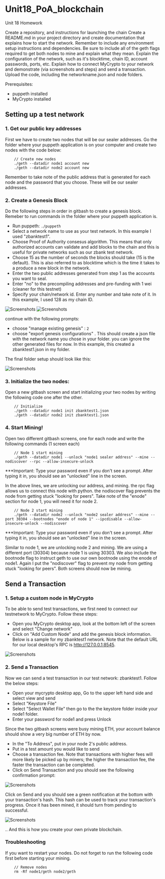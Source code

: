 # Unit18_PoA_blockchain
Unit 18 Homework

Create a repository, and instructions for launching the chain
Create a README.md in your project directory and create documentation that explains how to start the network.
Remember to include any environment setup instructions and dependencies.
Be sure to include all of the geth flags required to get both nodes to mine and explain what they mean.
Explain the configuration of the network, such as it's blocktime, chain ID, account passwords, ports, etc.
Explain how to connect MyCrypto to your network and demonstrate (via screenshots and steps) and send a transaction.
Upload the code, including the networkname.json and node folders.


Prerequisites:
- puppeth installed
- MyCrypto installed


## Setting up a test network

### 1. Get our public key addresses

 First we have to create two nodes that will be our sealer addresses. Go the folder where your puppeth application is on your computer and create two nodes with the code below:

```
    // Create new nodes
    ./geth --datadir node1 account new
    ./geth --datadir node2 account new
```

Remember to take note of the public address that is generated for each node and the password that you choose. These will be our sealer addresses.

### 2. Create a Genesis Block

Do the following steps in order in gitbash to create a genesis block. Remeber to run commands in the folder where your puppeth application is. 

- Run puppeth: `./puppeth`
- Select a network name to use as your test network. In this example I used "zbanktest1".
- Choose Proof of Authority consesus algorithm. This means that only authorized accounts can validate and add blocks to the chain and this is useful for private networks such as our zbank test network.
- Choose 15 as the number of seconds the blocks should take (15 is the default). This is also referred to as blocktime which is the time it takes to a produce a new block in the network.
- Enter the two public addresses generated from step 1 as the accounts you want to seal.
- Enter "no" to the precompiling addresses and pre-funding with 1 wei (cleaner for this testnet)
- Specify your chain/network id. Enter any number and take note of it. In this example, I used 128 as my chain ID.

![Screenshots](Screenshots/gitbash1.png)
![Screenshots](Screenshots/gitbash2.png)

continue with the following prompts:

- choose "manage existing genesis" : `2`
- choose "export genesis configurations" . This should create a json file with the network name you chose in your folder. you can ignore the other generated files for now. In this example, this created a zbanktest1.json in my folder. 

The final folder setup should look like this:

![Screenshots](Screenshots/folder.png)

### 3. Initialize the two nodes:

Open a new gitbash screen and start initializing your two nodes by writing the following code one after the other.

```   
    // Initialize
    ./geth --datadir node1 init zbanktest1.json
    ./geth --datadir node2 init zbanktest1.json
```

### 4. Start Mining! 

Open two different gitbash screens, one for each node and write the following commands (1 screen each)

```
    // Node 1 start mining
    ./geth --datadir node1 --unlock "node1 sealer address" --mine --nodiscover --rpc --allow-insecure-unlock
```
***Important: Type your password even if you don't see a prompt. After typing it in, you should see an "unlocked" line in the screen. 

In the above lines, we are unlocking our address, and mining. the rpc flag allows us to connect this node with python. the nodiscover flag prevents the node from getting stuck "looking for peers". Take note of the "enode" section for node 1, you will need it for node 2. 

```
    // Node 2 start mining
    ./geth --datadir node2 --unlock "node2 sealer address" --mine --port 30304 --bootnodes "enode of node 1" --ipcdisable --allow-insecure-unlock --nodiscover
```
***Important: Type your password even if you don't see a prompt. After typing it in, you should see an "unlocked" line in the screen.

Similar to node 1, we are unlocking node 2 and mining. We are using a different port (30304) because node 1 is using 30303. We also include the bootnode flag to instruct geth to use our own bootnode using the enode of node1. Again I put the "nodiscover" flag to prevent my node from getting stuck "looking for peers". Both screens should now be mining. 


## Send a Transaction

### 1. Setup a custom node in MyCrypto

To be able to send test transactions, we first need to connect our testnetwork to MyCrypto. Follow these steps:

- Open you MyCrypto desktop app, look at the bottom left of the screen and select "Change network"
- Click on "Add Custom Node" and add the genesis block information. Below is a sample for my zbanktest1 network. Note that the default URL for our local desktop's RPC is http://127.0.0.1:8545. 

![Screenshots](Screenshots/Custom.png)

### 2. Send a Transaction

Now we can send a test transaction in our test network: zbanktest1. Follow the below steps:

- Open your mycrypto desktop app, Go to the upper left hand side and select view and send
- Select "Keystore File"
- Select "Select Wallet File" then go to the the keystore folder inside your node1 folder.
- Enter your password for node1 and press Unlock

Since the two gitbash screens were busy mining ETH, your account balance should show a very big number of ETH by now. 

- In the "To Address", put in your node 2's public address.
- Put in a test amount you would like to send
- Choose a transaction fee. Note that transactions with higher fees will more likely be picked up by miners; the higher the transaction fee, the faster the transaction can be completed. 
- Click on Send Transaction and you should see the following confirmation prompt:

![Screenshots](Screenshots/confirm.png)

Click on Send and you should see a green notification at the bottom with your transaction's hash. This hash can be used to track your transaction's progress. Once it has been mined, it should turn from pending to successful.

![Screenshots](Screenshots/success.png)


.. And this is how you create your own private blockchain.

### Troubleshooting

 If you want to restart your nodes. Do not forget to run the following code first before starting your mining. 

```
    // Remove nodes
    rm -Rf node1/geth node2/geth
```